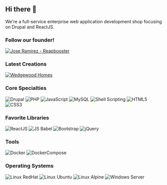 ## Hi there 👋

We're a full-service enterprise web application development shop focusing on Drupal and ReactJS.

### Follow our founder!
<p>
  <a class="Box-row-link" href="https://github.com/reapbooster" target="_blank">
    <img alt="Jose Ramirez - Reapbooster" class="col-md-4" src="https://avatars.githubusercontent.com/u/17464842?v=4" />
  </a>
</p>

### Latest Creations
<p>
  <a class="Box-row-link" href="https://www.wedgewoodhomes.com/" target="_blank">
    <img alt="Wedgewood Homes" class="col-md-4" src="https://img.shields.io/badge/Wedgewood_Homes-E8A446" />
  </a>
</p>

### Core Specialties

![Drupal](https://img.shields.io/badge/Drupal-7.0_--_9.1.6-blue?logo=drupal&logoColor=55AAFF&style=plastic) ![PHP](https://img.shields.io/badge/PHP-5.0_--_8.0-8892BF?logo=php&logoColor=white&style=plastic) ![JavaScript](https://img.shields.io/badge/JavaScript-ES3_--_ES6-yellow?logo=javascript&logoColor=yellow&style=plastic) ![MySQL](https://img.shields.io/badge/MySQL-5.1_--_8.0-4479a1?logo=mysql&logoColor=white&style=plastic) ![Shell Scripting](https://img.shields.io/badge/Shell_Script-BASH_4.2_--_5.1-00AA00?logo=gnubash&logoColor=00AA00&style=plastic)
![HTML5](https://img.shields.io/badge/HTML%205-red?logo=html5&logoColor=white&style=plastic)
![CSS3](https://img.shields.io/badge/CSS%203-00a5f7?logo=css3&logoColor=white&style=plastic)

### Favorite Libraries
![ReactJS](https://img.shields.io/badge/ReactJS-61DAFB?logo=react&logoColor=black&style=plastic) ![JS Babel](https://img.shields.io/badge/JS-Babel-EEDA7C?logo=babel&logoColor=white&style=plastic) ![Bootstrap](https://img.shields.io/badge/Bootstrap-3.3_--5.1.1-61428F?logo=bootstrap&logoColor=white&style=plastic)  ![jQuery](https://img.shields.io/badge/jQuery-2.0_--3.5-61428F?logo=jquery&logoColor=7ACEF4&style=plastic) 

### Tools
![Docker](https://img.shields.io/badge/Docker-55BBFF?logo=docker&logoColor=white&style=plastic) ![DockerCompose](https://img.shields.io/badge/Docker--Compose-55DDFF?logo=docker&logoColor=black&style=plastic) 

### Operating Systems
![Linux RedHat](https://img.shields.io/badge/Linux-RedHat_6.0_--_8.0-red?logo=redhat&logoColor=white&style=plastic) ![Linux Ubuntu](https://img.shields.io/badge/Linux-Ubuntu_7.10_--_21.04-FFDC00?logo=ubuntu&logoColor=white&style=plastic) ![Linux Alpine](https://img.shields.io/badge/Linux-Alpine_3.9_--_3.14-5070A0?logo=alpinelinux&logoColor=white&style=plastic) ![Windows Server](https://img.shields.io/badge/Windows-Server_2003_--_2019-00A4EF?logo=windows&logoColor=white&style=plastic)
